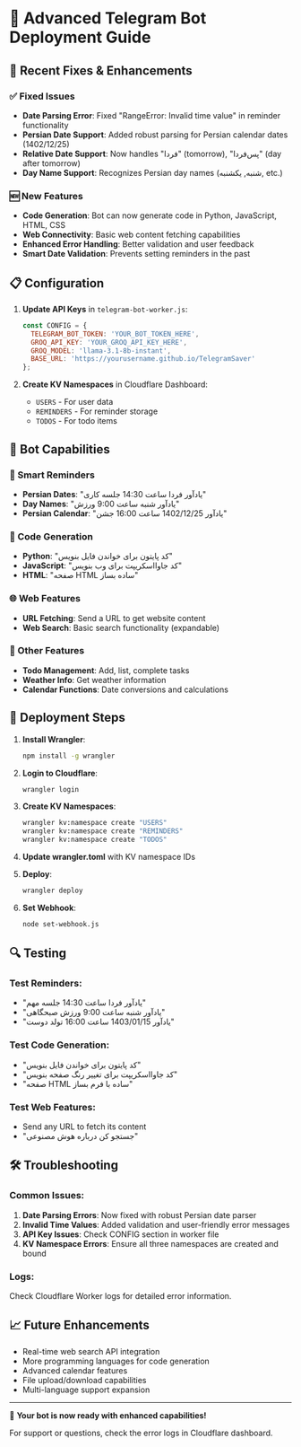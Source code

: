 # 🚀 Advanced Telegram Bot Deployment Guide

## 🔧 Recent Fixes & Enhancements

### ✅ Fixed Issues
- **Date Parsing Error**: Fixed "RangeError: Invalid time value" in reminder functionality
- **Persian Date Support**: Added robust parsing for Persian calendar dates (1402/12/25)
- **Relative Date Support**: Now handles "فردا" (tomorrow), "پس‌فردا" (day after tomorrow)
- **Day Name Support**: Recognizes Persian day names (شنبه, یکشنبه, etc.)

### 🆕 New Features
- **Code Generation**: Bot can now generate code in Python, JavaScript, HTML, CSS
- **Web Connectivity**: Basic web content fetching capabilities
- **Enhanced Error Handling**: Better validation and user feedback
- **Smart Date Validation**: Prevents setting reminders in the past

## 📋 Configuration

1. **Update API Keys** in `telegram-bot-worker.js`:
   ```javascript
   const CONFIG = {
     TELEGRAM_BOT_TOKEN: 'YOUR_BOT_TOKEN_HERE',
     GROQ_API_KEY: 'YOUR_GROQ_API_KEY_HERE',
     GROQ_MODEL: 'llama-3.1-8b-instant',
     BASE_URL: 'https://yourusername.github.io/TelegramSaver'
   };
   ```

2. **Create KV Namespaces** in Cloudflare Dashboard:
   - `USERS` - For user data
   - `REMINDERS` - For reminder storage
   - `TODOS` - For todo items

## 🌟 Bot Capabilities

### 📅 Smart Reminders
- **Persian Dates**: "یادآور فردا ساعت 14:30 جلسه کاری"
- **Day Names**: "یادآور شنبه ساعت 9:00 ورزش"
- **Persian Calendar**: "یادآور 1402/12/25 ساعت 16:00 جشن"

### 🔧 Code Generation
- **Python**: "کد پایتون برای خواندن فایل بنویس"
- **JavaScript**: "کد جاوااسکریپت برای وب بنویس"
- **HTML**: "صفحه HTML ساده بساز"

### 🌐 Web Features
- **URL Fetching**: Send a URL to get website content
- **Web Search**: Basic search functionality (expandable)

### 📝 Other Features
- **Todo Management**: Add, list, complete tasks
- **Weather Info**: Get weather information
- **Calendar Functions**: Date conversions and calculations

## 🚀 Deployment Steps

1. **Install Wrangler**:
   ```bash
   npm install -g wrangler
   ```

2. **Login to Cloudflare**:
   ```bash
   wrangler login
   ```

3. **Create KV Namespaces**:
   ```bash
   wrangler kv:namespace create "USERS"
   wrangler kv:namespace create "REMINDERS" 
   wrangler kv:namespace create "TODOS"
   ```

4. **Update wrangler.toml** with KV namespace IDs

5. **Deploy**:
   ```bash
   wrangler deploy
   ```

6. **Set Webhook**:
   ```bash
   node set-webhook.js
   ```

## 🔍 Testing

### Test Reminders:
- "یادآور فردا ساعت 14:30 جلسه مهم"
- "یادآور شنبه ساعت 9:00 ورزش صبحگاهی"
- "یادآور 1403/01/15 ساعت 16:00 تولد دوست"

### Test Code Generation:
- "کد پایتون برای خواندن فایل بنویس"
- "کد جاوااسکریپت برای تغییر رنگ صفحه بنویس"
- "صفحه HTML ساده با فرم بساز"

### Test Web Features:
- Send any URL to fetch its content
- "جستجو کن درباره هوش مصنوعی"

## 🛠️ Troubleshooting

### Common Issues:
1. **Date Parsing Errors**: Now fixed with robust Persian date parser
2. **Invalid Time Values**: Added validation and user-friendly error messages
3. **API Key Issues**: Check CONFIG section in worker file
4. **KV Namespace Errors**: Ensure all three namespaces are created and bound

### Logs:
Check Cloudflare Worker logs for detailed error information.

## 📈 Future Enhancements

- Real-time web search API integration
- More programming languages for code generation
- Advanced calendar features
- File upload/download capabilities
- Multi-language support expansion

---

🎉 **Your bot is now ready with enhanced capabilities!**

For support or questions, check the error logs in Cloudflare dashboard.
